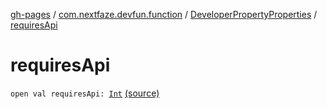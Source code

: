 [gh-pages](../../index.md) / [com.nextfaze.devfun.function](../index.md) / [DeveloperPropertyProperties](index.md) / [requiresApi](./requires-api.md)

# requiresApi

`open val requiresApi: `[`Int`](https://kotlinlang.org/api/latest/jvm/stdlib/kotlin/-int/index.html) [(source)](https://github.com/NextFaze/dev-fun/tree/master/devfun-annotations/src/main/java/com/nextfaze/devfun/function/DeveloperProperty.kt#L55)